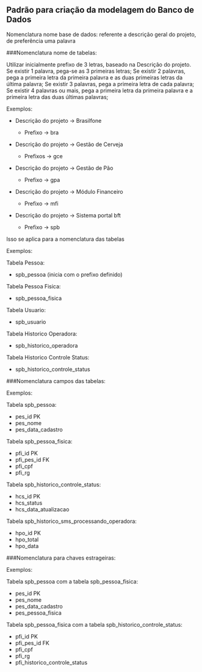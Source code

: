 Padrão para criação da modelagem do Banco de Dados
---------------------------------------------------

Nomenclatura nome base de dados:
 referente a descrição geral do projeto, de preferência uma palavra


###Nomenclatura nome de tabelas:

Utilizar inicialmente prefixo de 3 letras, baseado na Descrição do projeto.
Se existir 1 palavra, pega-se as 3 primeiras letras;
Se existir 2 palavras, pega a primeira letra da primeira palavra e as duas primeiras letras da última palavra;
Se existir 3 palavras, pega a primeira letra de cada palavra;
Se existir 4 palavras ou mais, pega a primeira letra da primeira palavra e a primeira letra das duas últimas palavras;


Exemplos:

 - Descrição do projeto -> Brasilfone
 	- Prefixo -> bra

 - Descrição do projeto -> Gestão de Cerveja
 	- Prefixos -> gce

 - Descrição do projeto -> Gestão de Pão
	- Prefixo -> gpa

 - Descrição do projeto -> Módulo Financeiro
	- Prefixo -> mfi

 - Descrição do projeto -> Sistema portal bft
	- Prefixo -> spb


Isso se aplica para a nomenclatura das tabelas


Exemplos:

Tabela Pessoa:
 - spb_pessoa (inicia com o prefixo definido)

Tabela Pessoa Fisica:
 - spb_pessoa_fisica

Tabela Usuario:
 - spb_usuario

Tabela Historico Operadora:
 - spb_historico_operadora

Tabela Historico Controle Status:
 - spb_historico_controle_status


###Nomenclatura campos das tabelas:

Exemplos:

Tabela spb_pessoa:
 - pes_id PK
 - pes_nome
 - pes_data_cadastro

Tabela spb_pessoa_fisica:
 - pfi_id PK
 - pfi_pes_id FK
 - pfi_cpf
 - pfi_rg

Tabela spb_historico_controle_status:
 - hcs_id PK
 - hcs_status
 - hcs_data_atualizacao

Tabela spb_historico_sms_processando_operadora:
 - hpo_id PK
 - hpo_total
 - hpo_data


###Nomenclatura para chaves estrageiras:

Exemplos:

Tabela spb_pessoa com a tabela spb_pessoa_fisica:
 - pes_id PK
 - pes_nome
 - pes_data_cadastro
 - pes_pessoa_fisica

Tabela spb_pessoa_fisica com a tabela spb_historico_controle_status:
 - pfi_id PK
 - pfi_pes_id FK
 - pfi_cpf
 - pfi_rg
 - pfi_historico_controle_status
